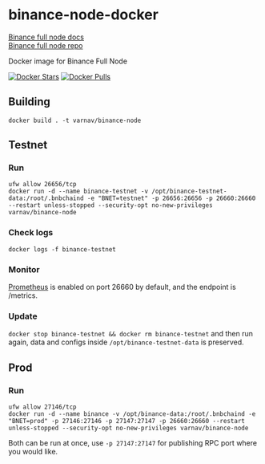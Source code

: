 # binance-node-docker
[Binance full node docs](https://docs.binance.org/fullnode.html#run-full-node-to-join-binance-chain)  
[Binance full node repo](https://github.com/binance-chain/node-binary)

Docker image for Binance Full Node  

[![Docker Stars](https://img.shields.io/docker/stars/varnav/binance-node-docker.svg)](https://hub.docker.com/r/varnav/binance-node-docker)
[![Docker Pulls](https://img.shields.io/docker/pulls/varnav/binance-node-docker.svg)](https://hub.docker.com/r/varnav/binance-node-docker)

## Building

`docker build . -t varnav/binance-node`

## Testnet

### Run

```
ufw allow 26656/tcp
docker run -d --name binance-testnet -v /opt/binance-testnet-data:/root/.bnbchaind -e "BNET=testnet" -p 26656:26656 -p 26660:26660 --restart unless-stopped --security-opt no-new-privileges varnav/binance-node
```

### Check logs

`docker logs -f binance-testnet`

### Monitor

[Prometheus](https://prometheus.io/) is enabled on port 26660 by default, and the endpoint is /metrics.

### Update

`docker stop binance-testnet && docker rm binance-testnet` and then run again, data and configs inside `/opt/binance-testnet-data` is preserved.

## Prod

### Run

```
ufw allow 27146/tcp
docker run -d --name binance -v /opt/binance-data:/root/.bnbchaind -e "BNET=prod" -p 27146:27146 -p 27147:27147 -p 26660:26660 --restart unless-stopped --security-opt no-new-privileges varnav/binance-node
```

Both can be run at once, use `-p 27147:27147` for publishing RPC port where you would like.

